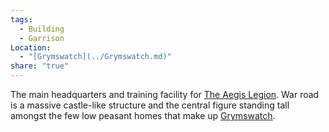 ```yaml
---
tags:
  - Building
  - Garrison
Location:
  - "[Grymswatch](../Grymswatch.md)"
share: "true"
---
```


The main headquarters and training facility for [The Aegis Legion](../../../../Peoples%20&%20Factions/The%20Aegis%20Legion/The%20Aegis%20Legion.md). War road is a massive castle-like structure and the central figure standing tall amongst the few low peasant homes that make up [Grymswatch](../Grymswatch.md).
